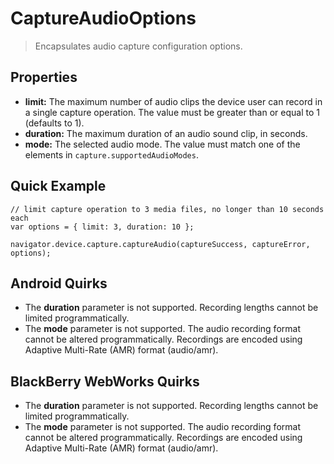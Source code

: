 CaptureAudioOptions
===================

> Encapsulates audio capture configuration options.

Properties
----------

- __limit:__ The maximum number of audio clips the device user can record in a single capture operation.  The value must be greater than or equal to 1 (defaults to 1).
- __duration:__ The maximum duration of an audio sound clip, in seconds.
- __mode:__ The selected audio mode.  The value must match one of the elements in `capture.supportedAudioModes`.

Quick Example
-------------

    // limit capture operation to 3 media files, no longer than 10 seconds each
    var options = { limit: 3, duration: 10 };

    navigator.device.capture.captureAudio(captureSuccess, captureError, options);

Android Quirks
--------------

- The __duration__ parameter is not supported.  Recording lengths cannot be limited programmatically.
- The __mode__ parameter is not supported.  The audio recording format cannot be altered programmatically.  Recordings are encoded using Adaptive Multi-Rate (AMR) format (audio/amr).

BlackBerry WebWorks Quirks
--------------------------

- The __duration__ parameter is not supported.  Recording lengths cannot be limited programmatically.
- The __mode__ parameter is not supported.  The audio recording format cannot be altered programmatically.  Recordings are encoded using Adaptive Multi-Rate (AMR) format (audio/amr).
